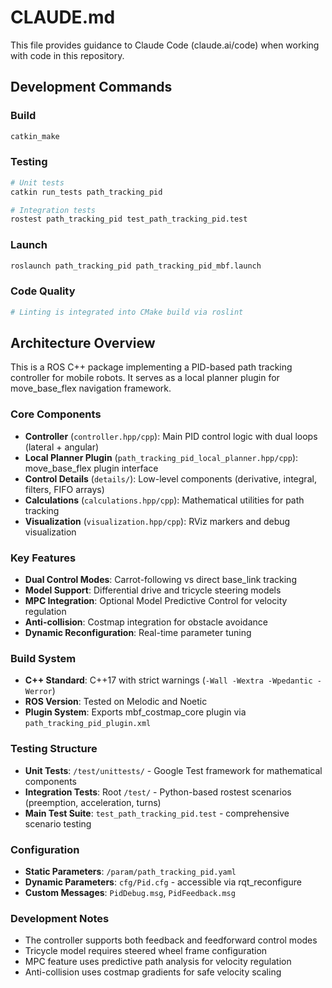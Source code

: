# CLAUDE.md

This file provides guidance to Claude Code (claude.ai/code) when working with code in this repository.

## Development Commands

### Build
```bash
catkin_make
```

### Testing
```bash
# Unit tests
catkin run_tests path_tracking_pid

# Integration tests
rostest path_tracking_pid test_path_tracking_pid.test
```

### Launch
```bash
roslaunch path_tracking_pid path_tracking_pid_mbf.launch
```

### Code Quality
```bash
# Linting is integrated into CMake build via roslint
```

## Architecture Overview

This is a ROS C++ package implementing a PID-based path tracking controller for mobile robots. It serves as a local planner plugin for move_base_flex navigation framework.

### Core Components

- **Controller** (`controller.hpp/cpp`): Main PID control logic with dual loops (lateral + angular)
- **Local Planner Plugin** (`path_tracking_pid_local_planner.hpp/cpp`): move_base_flex plugin interface
- **Control Details** (`details/`): Low-level components (derivative, integral, filters, FIFO arrays)
- **Calculations** (`calculations.hpp/cpp`): Mathematical utilities for path tracking
- **Visualization** (`visualization.hpp/cpp`): RViz markers and debug visualization

### Key Features

- **Dual Control Modes**: Carrot-following vs direct base_link tracking
- **Model Support**: Differential drive and tricycle steering models
- **MPC Integration**: Optional Model Predictive Control for velocity regulation
- **Anti-collision**: Costmap integration for obstacle avoidance
- **Dynamic Reconfiguration**: Real-time parameter tuning

### Build System

- **C++ Standard**: C++17 with strict warnings (`-Wall -Wextra -Wpedantic -Werror`)
- **ROS Version**: Tested on Melodic and Noetic
- **Plugin System**: Exports mbf_costmap_core plugin via `path_tracking_pid_plugin.xml`

### Testing Structure

- **Unit Tests**: `/test/unittests/` - Google Test framework for mathematical components
- **Integration Tests**: Root `/test/` - Python-based rostest scenarios (preemption, acceleration, turns)
- **Main Test Suite**: `test_path_tracking_pid.test` - comprehensive scenario testing

### Configuration

- **Static Parameters**: `/param/path_tracking_pid.yaml`
- **Dynamic Parameters**: `cfg/Pid.cfg` - accessible via rqt_reconfigure
- **Custom Messages**: `PidDebug.msg`, `PidFeedback.msg`

### Development Notes

- The controller supports both feedback and feedforward control modes
- Tricycle model requires steered wheel frame configuration
- MPC feature uses predictive path analysis for velocity regulation
- Anti-collision uses costmap gradients for safe velocity scaling